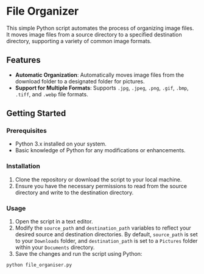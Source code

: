 # File Organizer

This simple Python script automates the process of organizing image files. It moves image files from a source directory to a specified destination directory, supporting a variety of common image formats.

## Features

- **Automatic Organization**: Automatically moves image files from the download folder to a designated folder for pictures.
- **Support for Multiple Formats**: Supports `.jpg`, `.jpeg`, `.png`, `.gif`, `.bmp`, `.tiff`, and `.webp` file formats.

## Getting Started

### Prerequisites

- Python 3.x installed on your system.
- Basic knowledge of Python for any modifications or enhancements.

### Installation

1. Clone the repository or download the script to your local machine.
2. Ensure you have the necessary permissions to read from the source directory and write to the destination directory.

### Usage

1. Open the script in a text editor.
2. Modify the `source_path` and `destination_path` variables to reflect your desired source and destination directories. By default, `source_path` is set to your `Downloads` folder, and `destination_path` is set to a `Pictures` folder within your `Documents` directory.
3. Save the changes and run the script using Python:

```bash
python file_organiser.py
